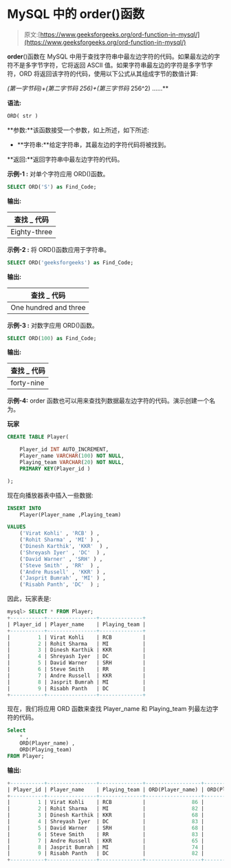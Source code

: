 # MySQL 中的 order()函数

> 原文:[https://www.geeksforgeeks.org/ord-function-in-mysql/](https://www.geeksforgeeks.org/ord-function-in-mysql/)

**order**()函数在 MySQL 中用于查找字符串中最左边字符的代码。如果最左边的字符不是多字节字符，它将返回 ASCII 值。如果字符串最左边的字符是多字节字符，ORD 将返回该字符的代码，使用以下公式从其组成字节的数值计算:

**(第一字节码)+(第二字节码* 256)+(第三字节码* 256^2) ……**

**语法:**

```sql
ORD( str )

```

**参数:**该函数接受一个参数，如上所述，如下所述:

*   **字符串:**给定字符串，其最左边的字符代码将被找到。

**返回:**返回字符串中最左边字符的代码。

**示例-1 :** 对单个字符应用 ORD()函数。

```sql
SELECT ORD('S') as Find_Code;

```

**输出:**

| 查找 _ 代码 |
| --- |
| Eighty-three |

**示例-2 :** 将 ORD()函数应用于字符串。

```sql
SELECT ORD('geeksforgeeks') as Find_Code;

```

**输出:**

| 查找 _ 代码 |
| --- |
| One hundred and three |

**示例-3 :** 对数字应用 ORD()函数。

```sql
SELECT ORD(100) as Find_Code;

```

**输出:**

| 查找 _ 代码 |
| --- |
| forty-nine |

**示例-4:**
order 函数也可以用来查找列数据最左边字符的代码。演示创建一个名为。

**玩家**

```sql
CREATE TABLE Player(

    Player_id INT AUTO_INCREMENT,  
    Player_name VARCHAR(100) NOT NULL,
    Playing_team VARCHAR(20) NOT NULL,
    PRIMARY KEY(Player_id )

);

```

现在向播放器表中插入一些数据:

```sql
INSERT INTO  
    Player(Player_name ,Playing_team)

VALUES
    ('Virat Kohli' , 'RCB' ) ,
    ('Rohit Sharma' , 'MI' ) ,
    ('Dinesh Karthik', 'KKR'  ) ,
    ('Shreyash Iyer' , 'DC'  ) ,
    ('David Warner' , 'SRH' ) ,
    ('Steve Smith' , 'RR'  ) ,
    ('Andre Russell' , 'KKR' ) ,
    ('Jasprit Bumrah' , 'MI' ) ,
    ('Risabh Panth', 'DC'  ) ;

```

因此，玩家表是:

```sql
mysql> SELECT * FROM Player;
+-----------+----------------+--------------+
| Player_id | Player_name    | Playing_team |
+-----------+----------------+--------------+
|         1 | Virat Kohli    | RCB          |
|         2 | Rohit Sharma   | MI           |
|         3 | Dinesh Karthik | KKR          |
|         4 | Shreyash Iyer  | DC           |
|         5 | David Warner   | SRH          |
|         6 | Steve Smith    | RR           |
|         7 | Andre Russell  | KKR          |
|         8 | Jasprit Bumrah | MI           |
|         9 | Risabh Panth   | DC           |
+-----------+----------------+--------------+

```

现在，我们将应用 ORD 函数来查找 Player_name 和 Playing_team 列最左边字符的代码。

```sql
Select 
    * ,
    ORD(Player_name) ,   
    ORD(Playing_team)  
FROM Player;

```

**输出:**

```sql
+-----------+----------------+--------------+------------------+-------------------+
| Player_id | Player_name    | Playing_team | ORD(Player_name) | ORD(Playing_team) |
+-----------+----------------+--------------+------------------+-------------------+
|         1 | Virat Kohli    | RCB          |               86 |                82 |
|         2 | Rohit Sharma   | MI           |               82 |                77 |
|         3 | Dinesh Karthik | KKR          |               68 |                75 |
|         4 | Shreyash Iyer  | DC           |               83 |                68 |
|         5 | David Warner   | SRH          |               68 |                83 |
|         6 | Steve Smith    | RR           |               83 |                82 |
|         7 | Andre Russell  | KKR          |               65 |                75 |
|         8 | Jasprit Bumrah | MI           |               74 |                77 |
|         9 | Risabh Panth   | DC           |               82 |                68 |
+-----------+----------------+--------------+------------------+-------------------+

```